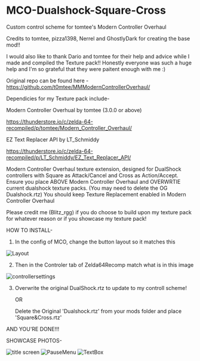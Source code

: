 # MCO-Dualshock-Square-Cross
Custom control scheme for tomtee's Modern Controller Overhaul

Credits to tomtee, pizza1398, Nerrel and GhostlyDark for creating the base mod!!

I would also like to thank Dario and tomtee for their help and advice while I made and compiled the Texture pack!!
Honestly everyone was such a huge help and I'm so grateful that they were paitent enough with me :)

Original repo can be found here -
https://github.com/t0mtee/MMModernControllerOverhaul/

Dependicies for my Texture pack include-

Modern Controller Overhual by tomtee (3.0.0 or above)

https://thunderstore.io/c/zelda-64-recompiled/p/tomtee/Modern_Controller_Overhaul/ 

EZ Text Replacer API by LT_Schmiddy

https://thunderstore.io/c/zelda-64-recompiled/p/LT_Schmiddy/EZ_Text_Replacer_API/

Modern Controller Overhaul texture extension, designed for DualShock controllers with Square as Attack/Cancel and Cross as Action/Accept.
Ensure you place ABOVE Modern Controller Overhaul and OVERWRTIE current dualshock texture packs. (You may need to delete the OG Dualshock.rtz)
You should keep Texture Replacement enabled in Modern Controller Overhaul

Please credit me (Blitz_rgg) if you do choose to build upon my texture pack for whatever reason or if you showcase my texture pack!


HOW TO INSTALL-

1. In the config of MCO, change the button layout so it matches this

![Layout](https://github.com/user-attachments/assets/80dde442-428e-49a2-97d1-9fbd106df721)

2. Then in the Controler tab of Zelda64Recomp match what is in this image

![controllersettings](https://github.com/user-attachments/assets/68d3c291-5527-4318-b778-516c744ac1c0)

3. Overwrite the original DualShock.rtz to update to my controll scheme!
   
   OR
   
   Delete the Original 'Dualshock.rtz' from your mods folder and place 'Square&Cross.rtz'

   

AND YOU'RE DONE!!!


SHOWCASE PHOTOS-


![title screen](https://github.com/user-attachments/assets/2f9eb920-0e18-4b2d-b36e-8fd5f190738e)
![PauseMenu](https://github.com/user-attachments/assets/8299edef-72e4-46d1-9133-9d40ada7ec43)
![TextBox](https://github.com/user-attachments/assets/0005c5e2-e08a-4ff1-ae9b-6c0c74c4bbe2)


